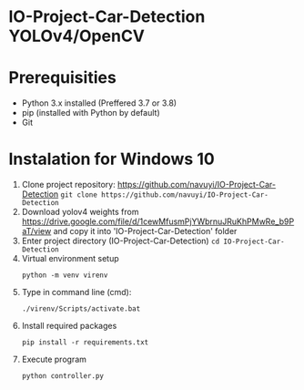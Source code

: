 # IO-Project-Car-Detection YOLOv4/OpenCV

# Prerequisities
  - Python 3.x installed (Preffered 3.7 or 3.8)
  - pip (installed with Python by default)
  - Git

# Instalation for Windows 10
  1. Clone project repository: https://github.com/navuyi/IO-Project-Car-Detection
        ``` git clone https://github.com/navuyi/IO-Project-Car-Detection ```
  2. Download yolov4 weights from https://drive.google.com/file/d/1cewMfusmPjYWbrnuJRuKhPMwRe_b9PaT/view and copy it into 'IO-Project-Car-Detection' folder
  3. Enter project directory (IO-Project-Car-Detection)
        ``` cd IO-Project-Car-Detection ```
  4. Virtual environment setup
        ```
        python -m venv virenv 
        ```
  5. Type in command line (cmd):
      ```
      ./virenv/Scripts/activate.bat
      ```
  6. Install required packages
      ```
      pip install -r requirements.txt
      ```
  7. Execute program
      ```
      python controller.py
      ```
